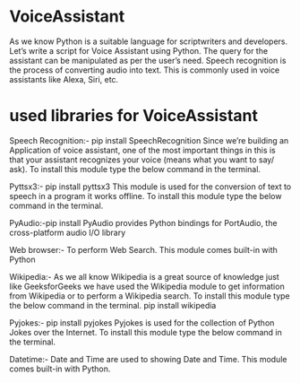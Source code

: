 # VoiceAssistant
As we know Python is a suitable language for scriptwriters and developers. 
Let’s write a script for Voice Assistant using Python. The query for the assistant can be manipulated as per the user’s need. 
Speech recognition is the process of converting audio into text. 
This is commonly used in voice assistants like Alexa, Siri, etc. 

# used libraries for VoiceAssistant

Speech Recognition:- pip install SpeechRecognition
Since we’re building an Application of voice assistant, one of the most important things in this is that your assistant recognizes your voice (means what you want to say/ ask). To install this module type the below command in the terminal.

Pyttsx3:- pip install pyttsx3
This module is used for the conversion of text to speech in a program it works offline. To install this module type the below command in the terminal.

PyAudio:-pip install PyAudio
provides Python bindings for PortAudio, the cross-platform audio I/O library

Web browser:- 
To perform Web Search. This module comes built-in with Python

Wikipedia:- 
As we all know Wikipedia is a great source of knowledge just like GeeksforGeeks we have used the Wikipedia module to get information from Wikipedia or to perform a Wikipedia search. To install this module type the below command in the terminal.
pip install wikipedia

Pyjokes:- pip install pyjokes
Pyjokes is used for the collection of Python Jokes over the Internet. To install this module type the below command in the terminal.

 
Datetime:-
Date and Time are used to showing Date and Time. This module comes built-in with Python.

